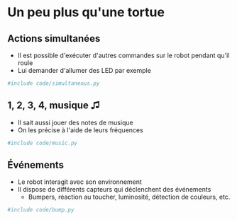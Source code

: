# Un peu plus qu'une tortue

## Actions simultanées

* Il est possible d'exécuter d'autres commandes sur le robot pendant qu'il roule
* Lui demander d'allumer des LED par exemple

```python
#include code/simultaneous.py
```

## 1, 2, 3, 4, musique ♫

* Il sait aussi jouer des notes de musique
* On les précise à l'aide de leurs fréquences

```python
#include code/music.py
```

## Événements

* Le robot interagit avec son environnement
* Il dispose de différents capteurs qui déclenchent des événements
    * Bumpers, réaction au toucher, luminosité, détection de couleurs, etc.

```python
#include code/bump.py
```
